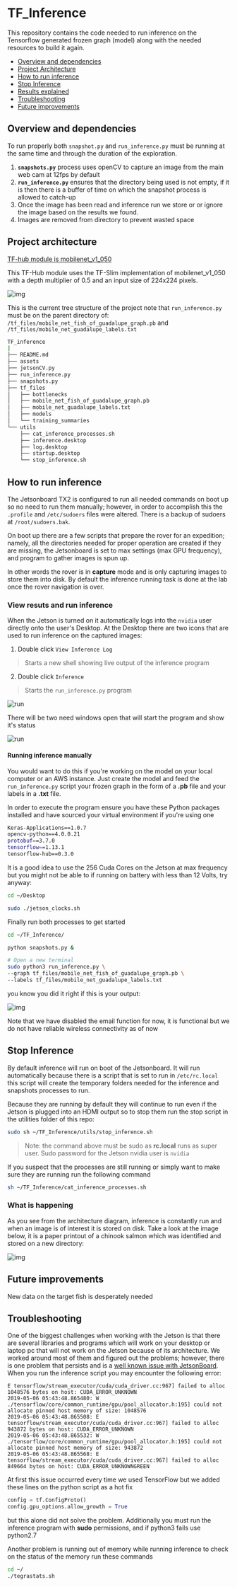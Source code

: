 # TF_Inference

This repository contains the code needed to run inference on the Tensorflow generated frozen graph (model) along with the needed resources to build it again.

- [Overview and dependencies](#overview-and-dependencies)
- [Project Architecture](#project-architecture)
- [How to run inference](#how-to-run-inference)
- [Stop Inference](#stop-inference)
- [Results explained](#what-is-happening)
- [Troubleshooting](#troubleshooting)
- [Future improvements](#future-improvements)

## Overview and dependencies

To run properly both `snapshot.py` and `run_inference.py` must be running at the same time and through the duration of the exploration.

1. **`snapshots.py`** process uses openCV to capture an image from the main web cam at 12fps by default
2. **`run_inference.py`** ensures that the directory being used is not empty, if it is then there is a buffer of time on which the snapshot process is allowed to catch-up
3. Once the image has been read and inference run we store or or ignore the image based on the results we found.
4. Images are removed from directory to prevent wasted space

## Project architecture

[TF-hub module is mobilenet_v1_050](https://tfhub.dev/google/imagenet/mobilenet_v1_050_224/feature_vector/1)

This TF-Hub module uses the TF-Slim implementation of mobilenet_v1_050 with a depth multiplier of 0.5 and an input size of 224x224 pixels.

![img](assets/proc.JPG)

This is the current tree structure of the project note that `run_inference.py` must be on the parent directory of:
`/tf_files/mobile_net_fish_of_guadalupe_graph.pb` and `/tf_files/mobile_net_guadalupe_labels.txt`

~~~bash
TF_inference
|
├── README.md
├── assets
├── jetsonCV.py
├── run_inference.py
├── snapshots.py
├── tf_files
│   ├── bottlenecks
│   ├── mobile_net_fish_of_guadalupe_graph.pb
│   ├── mobile_net_guadalupe_labels.txt
│   ├── models
│   └── training_summaries
└── utils
    ├── cat_inference_processes.sh
    ├── inference.desktop
    ├── log.desktop
    ├── startup.desktop
    └── stop_inference.sh
~~~

## How to run inference

The Jetsonboard TX2 is configured to run all needed commands on boot up so no need to run them manually; however, in order to accomplish this the `.profile` and `/etc/sudoers` files were altered. There is a backup of sudoers at `/root/sudoers.bak`.

On boot up there are a few scripts that prepare the rover for an expedition; namely, all the directories needed for proper operation are created if they are missing, the Jetsonboard is set to max settings (max GPU frequency), and program to gather images is spun up.

In other words the rover is in **capture** mode and is only capturing images to store them into disk. By default the inference running task is done at the lab once the rover navigation is over.

### View resuts and run inference

When the Jetson is turned on it automatically logs into the `nvidia` user directly onto the user's Desktop. At the Desktop there are two icons that are used to run inference on the captured images:

1. Double click `View Inference Log`

> Starts a new shell showing live output of the inference program

2. Double click `Inference`

>Starts the `run_inference.py` program

![run](assets/home.png)

There will be two need windows open that will start the program and show it's status

![run](assets/run.png)

#### Running inference manually

You would want to do this if you're working on the model on your local computer or an AWS instance. Just create the model and feed the `run_inference.py` script your frozen graph in the form of a **.pb** file and your labels in a **.txt** file.

In order to execute the program ensure you have these Python packages installed and have sourced your virtual environment if you're using one

~~~bash
Keras-Applications==1.0.7
opencv-python==4.0.0.21
protobuf==3.7.0
tensorflow==1.13.1
tensorflow-hub==0.3.0
~~~

It is a good idea to use the 256 Cuda Cores on the Jetson at max frequency but you might not be able to if running on battery with less than 12 Volts, try anyway:

~~~bash
cd ~/Desktop

sudo ./jetson_clocks.sh
~~~

Finally run both processes to get started

~~~bash
cd ~/TF_Inference/

python snapshots.py &

# Open a new terminal
sudo python3 run_inference.py \
--graph tf_files/mobile_net_fish_of_guadalupe_graph.pb \
--labels tf_files/mobile_net_guadalupe_labels.txt
~~~

you know you did it right if this is your output:

![img](assets/OMG-chinook-tztnic-768x505.png)

Note that we have disabled the email function for now, it is functional but we do not have reliable wireless connectivity as of now

## Stop Inference

By default inference will run on boot of the Jetsonboard. It will run automatically because there is a script that is set to run in `/etc/rc.local` this script will create the temporary folders needed for the inference and snapshots processes to run.

Because they are running by default they will continue to run even if the Jetson is plugged into an HDMI output so to stop them run the stop script in the utilities folder of this repo:

~~~bash
sudo sh ~/TF_Inference/utils/stop_inference.sh
~~~

>Note: the command above must be sudo as **rc.local** runs as super user. Sudo password for the Jetson nvidia user is `nvidia`

If you suspect that the processes are still running or simply want to make sure they are running run the following command

~~~bash
sh ~/TF_Inference/cat_inference_processes.sh
~~~

### What is happening

As you see from the architecture diagram, inference is constantly run and when an image is of interest it is stored on disk. Take a look at the image below, it is a paper printout of a chinook salmon which was identified and stored on a new directory:

![img](assets/Internet-Chinook-su2a4m-768x514.png)

## Future improvements

New data on the target fish is desperately needed

## Troubleshooting

One of the biggest challenges when working with the Jetson is that there are several libraries and programs which will work on your desktop or laptop pc that will not work on the Jetson because of its architecture. We worked around most of them and figured out the problems; however, there is one problem that persists and is a [well known issue with JetsonBoard](https://devtalk.nvidia.com/default/topic/1029742/jetson-tx2/tensorflow-1-6-not-working-with-jetpack-3-2/2). When you run the inference script you may encounter the following error:

~~~text
E tensorflow/stream_executor/cuda/cuda_driver.cc:967] failed to alloc 1048576 bytes on host: CUDA_ERROR_UNKNOWN
2019-05-06 05:43:48.865480: W ./tensorflow/core/common_runtime/gpu/pool_allocator.h:195] could not allocate pinned host memory of size: 1048576
2019-05-06 05:43:48.865508: E tensorflow/stream_executor/cuda/cuda_driver.cc:967] failed to alloc 943872 bytes on host: CUDA_ERROR_UNKNOWN
2019-05-06 05:43:48.865532: W ./tensorflow/core/common_runtime/gpu/pool_allocator.h:195] could not allocate pinned host memory of size: 943872
2019-05-06 05:43:48.865568: E tensorflow/stream_executor/cuda/cuda_driver.cc:967] failed to alloc 849664 bytes on host: CUDA_ERROR_UNKNOWNGREEN
~~~

At first this issue occurred every time we used TensorFlow but we added these lines on the python script as a hot fix

~~~python
config = tf.ConfigProto()
config.gpu_options.allow_growth = True
~~~

but this alone did not solve the problem. Additionally you must run the inference program with **sudo** permissions, and if python3 fails use python2.7

Another problem is running out of memory while running inference to check on the status of the memory run these commands

~~~bash
cd ~/
./tegrastats.sh
~~~
